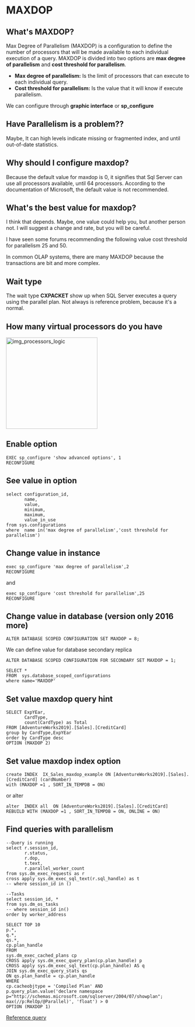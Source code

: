 # MAXDOP

## What's MAXDOP?
Max Degree of Parallelism (MAXDOP) is a configuration to define the number of processors that will be made available to each individual execution of a query. MAXDOP is divided into two options are **max degree of parallelism** and **cost threshold for parallelism**. 

- **Max degree of parallelism:** Is the limit of processors that can execute to each individual query.
- **Cost threshold for parallelism:** Is the value that it will know if execute parallelism.

We can configure through **graphic interface** or **sp_configure** 

## Have Parallelism is a problem??
Maybe, It can high levels indicate missing or fragmented index, and until out-of-date statistics.

## Why should I configure maxdop?
Because the default value for maxdop is 0, it signifies that Sql Server can use all processors available, until 64 processors. According to the documentation of Microsoft, the default value is not recommended.

## What's the best value for maxdop?
I think that depends. Maybe, one value could help you, but another person not. I will suggest a change and rate, but you will be careful. 

I have seen some forums recommending the following value cost threshold for parallelism 25 and 50.  

In common OLAP systems, there are many MAXDOP because the transactions are bit and more complex.

## Wait type
The wait type **CXPACKET** show up when SQL Server executes a query using the parallel plan. Not always is reference problem, because it's a normal. 

## How many virtual processors do you have


 <img width="250" alt="img_processors_logic" src="https://i.ibb.co/qFKDhMc/image.png">


## Enable option
```tsql
EXEC sp_configure 'show advanced options', 1
RECONFIGURE
```

## See value in option
```tsql
select configuration_id,
	   name,
	   value,
	   minimum,
	   maximum,
	   value_in_use
from sys.configurations
where  name in('max degree of parallelism','cost threshold for parallelism')
```

## Change value in instance
```tsql
exec sp_configure 'max degree of parallelism',2
RECONFIGURE
```
and

```tsql
exec sp_configure 'cost threshold for parallelism',25
RECONFIGURE
```
## Change value in database (version only 2016 more)
```tsql
ALTER DATABASE SCOPED CONFIGURATION SET MAXDOP = 8;
```
We can define value for database secondary replica 

```tsql
ALTER DATABASE SCOPED CONFIGURATION FOR SECONDARY SET MAXDOP = 1;
```

```tsql
SELECT * 
FROM  sys.database_scoped_configurations
where name='MAXDOP'
```

## Set value maxdop query hint
```tsql
SELECT ExpYEar,
       CardType,
	   count(CardType) as Total
FROM [AdventureWorks2019].[Sales].[CreditCard]
group by CardType,ExpYEar
order by CardType desc
OPTION (MAXDOP 2)
```

## Set value maxdop index option
```tsql
create INDEX  IX_Sales_maxdop_example ON [AdventureWorks2019].[Sales].[CreditCard] (cardNumber)  
with (MAXDOP =1 , SORT_IN_TEMPDB = ON)
```

or alter

```tsql
alter  INDEX all  ON [AdventureWorks2019].[Sales].[CreditCard] 
REBUILD WITH (MAXDOP =1 , SORT_IN_TEMPDB = ON, ONLINE = ON)
```

## Find queries with parallelism
```tsql
--Query is running
select r.session_id,
	   r.status,
	   r.dop,
	   t.text,
	   r.parallel_worker_count
from sys.dm_exec_requests as r
cross apply sys.dm_exec_sql_text(r.sql_handle) as t
-- where session_id in ()

--Tasks 
select session_id, *
from sys.dm_os_tasks
-- where session_id in()
order by worker_address
```


```tsql
SELECT TOP 10
p.*,
q.*,
qs.*,
cp.plan_handle
FROM
sys.dm_exec_cached_plans cp
CROSS apply sys.dm_exec_query_plan(cp.plan_handle) p
CROSS apply sys.dm_exec_sql_text(cp.plan_handle) AS q
JOIN sys.dm_exec_query_stats qs
ON qs.plan_handle = cp.plan_handle
WHERE
cp.cacheobjtype = 'Compiled Plan' AND
p.query_plan.value('declare namespace p="http://schemas.microsoft.com/sqlserver/2004/07/showplan";
max(//p:RelOp/@Parallel)', 'float') > 0
OPTION (MAXDOP 1)
```

[Reference query](https://blog.sqlauthority.com/2010/07/24/sql-server-find-queries-using-parallelism-from-cached-plan/)
